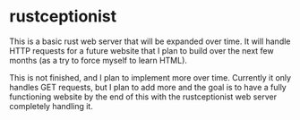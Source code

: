 # rustceptionist
This is a basic rust web server that will be expanded over time. It will handle HTTP requests for a future website that I plan to build over the next few months (as a try to force myself to learn HTML).

This is not finished, and I plan to implement more over time. Currently it only handles GET requests, but I plan to add more and the goal is to have a fully functioning website by the end of this with the rustceptionist web server completely handling it.